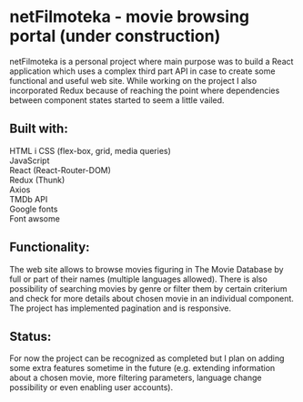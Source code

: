 # netFilmoteka - movie browsing portal (under construction)

netFilmoteka is a personal project where main purpose was to build a React application which uses a complex third part API in case to create some functional and useful web site. While working on the project I also incorporated Redux because of reaching the point where dependencies between component states started to seem a little vailed. 

## Built with:
HTML i CSS (flex-box, grid, media queries)<br />
JavaScript<br />
React (React-Router-DOM)<br />
Redux (Thunk)<br />
Axios<br />
TMDb API<br />
Google fonts<br />
Font awsome<br />

## Functionality:
The web site allows to browse movies figuring in The Movie Database by full or part of their names (multiple languages allowed). There is also possibility of searching movies by genre or filter them by certain criterium and check for more details about chosen movie in an individual component. The project has implemented pagination and is responsive.


## Status:
For now the project can be recognized as completed but I plan on adding some extra features sometime in the future (e.g. extending information about a chosen movie, more filtering parameters, language change possibility or even enabling user accounts).
